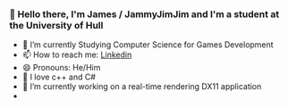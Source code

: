 ### 👋 Hello there, I'm James / JammyJimJim and I'm a student at the University of Hull
- 🌱 I’m currently Studying Computer Science for Games Development
- 📫 How to reach me: [Linkedin](https://www.linkedin.com/in/james-winnett-75bb361b7/)
- 😄 Pronouns: He/Him
- 💖 I love c++ and C#
- 🔭 I’m currently working on a real-time rendering DX11 application 
- 
<!--
<p align="center"> 
  Visitor count<br>
  <img src="https://profile-counter.glitch.me/JammyJ1mJ1m/count.svg" />
</p>
-->
<!--
**JammyJ1mJ1m/JammyJ1mJ1m** is a ✨ _special_ ✨ repository because its `README.md` (this file) appears on your GitHub profile.

Here are some ideas to get you started:

- 🔭 I’m currently working on ...
- 👯 I’m looking to collaborate on ...
- 🤔 I’m looking for help with ...
- 💬 Ask me about ...
- ⚡ Fun fact: 
-->
